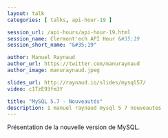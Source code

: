 ```yaml
---
layout: talk
categories: [ talks, api-hour-19 ]

session_url: /api-hours/api-hour-19.html
session_name: Clermont'ech API Hour &#35;19
session_short_name: "&#35;19"

author: Manuel Raynaud
author_url: https://twitter.com/manuraynaud
author_image: manuraynaud.jpeg

slides_url: http://raynaud.io/slides/mysql57/
video: c1TzE93fm3Y

title: "MySQL 5.7 - Nouveautés"
description: 1 manuel raynaud mysql 5 7 nouveautes
---
```




Présentation de la nouvelle version de MySQL.
